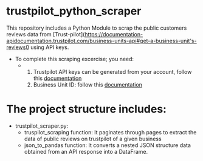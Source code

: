 # trustpilot_python_scraper
This repository includes a Python Module to scrap the public customers reviews data from [Trust-pilot](https://documentation-apidocumentation.trustpilot.com/business-units-api#get-a-business-unit's-reviews0 using API keys. 
- To complete this scraping excercise; you need:
  - 1) Trustpilot API keys can be generated from your account, follow this [documentation](https://support.trustpilot.com/hc/en-us/articles/207309867-How-to-use-Trustpilot-APIs)
    2) Business Unit ID: follow this [documentation](https://documentation-apidocumentation.trustpilot.com/business-units-api-(public)#find-a-business-unit)
# The project structure includes:
- trustpilot_scraper.py:
  - truspilot_scraping function: It paginates through pages to extract the data of public reviews on trustpilot of a given business
  - json_to_pandas function: It converts a nested JSON structure data obtained from an API response into a DataFrame.

  

